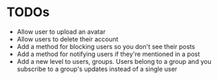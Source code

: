 # TODOs

* Allow user to upload an avatar
* Allow users to delete their account
* Add a method for blocking users so you don't see their posts
* Add a method for notifying users if they're mentioned in a post
* Add a new level to users, groups. Users belong to a group and you subscribe to
  a group's updates instead of a single user
